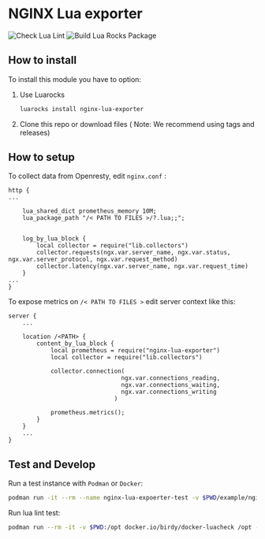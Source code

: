 # NGINX Lua exporter
![Check Lua Lint](https://github.com/mohsenmottaghi/nginx-lua-exporter/workflows/Check%20Lua%20Lint/badge.svg)
![Build Lua Rocks Package](https://github.com/mohsenmottaghi/nginx-lua-exporter/workflows/Build%20Lua%20Rocks%20Package/badge.svg)


## How to install
To install this module you have to option:
1. Use Luarocks 
    ```bash
    luarocks install nginx-lua-exporter
    ```
2. Clone this repo or download files ( Note: We recommend using tags and releases)

## How to setup

To collect data from Openresty, edit `nginx.conf` :

```
http {
...

    lua_shared_dict prometheus_memory 10M;
    lua_package_path "/< PATH TO FILES >/?.lua;;";


    log_by_lua_block {
        local collector = require("lib.collectors")
        collector.requests(ngx.var.server_name, ngx.var.status, ngx.var.server_protocol, ngx.var.request_method)
        collector.latency(ngx.var.server_name, ngx.var.request_time)
    }
...
}
```

To expose metrics on `/< PATH TO FILES >` edit server context like this:

```
server {
    ...

    location /<PATH> {
        content_by_lua_block {
            local prometheus = require("nginx-lua-exporter")
            local collector = require("lib.collectors")

            collector.connection(
                                ngx.var.connections_reading,
                                ngx.var.connections_waiting,
                                ngx.var.connections_writing
                              )

            prometheus.metrics();
        }
    }
    ...
}
```

## Test and Develop

Run a test instance with `Podman` or `Docker`:
```bash
podman run -it --rm --name nginx-lua-expoerter-test -v $PWD/example/nginx.conf:/usr/local/openresty/nginx/conf/nginx.conf  -v $PWD/example/server.conf:/etc/nginx/conf.d/default.conf -v $PWD/src:/opt/prometheus -p 8080:80 docker.io/openresty/openresty
```

Run lua lint test:
```bash
podman run --rm -it -v $PWD:/opt docker.io/birdy/docker-luacheck /opt --globals ngx
```